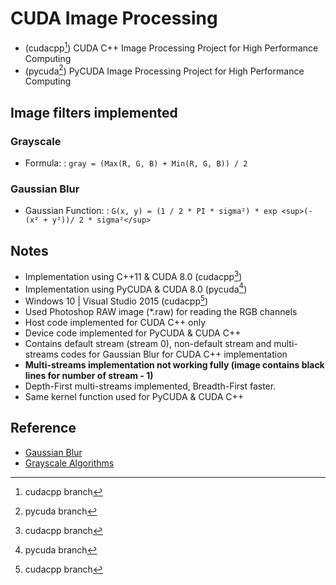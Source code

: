 # CUDA Image Processing

- (cudacpp[^1]) CUDA C++ Image Processing Project for High Performance Computing
- (pycuda[^2]) PyCUDA Image Processing Project for High Performance Computing

## Image filters implemented
### Grayscale
- Formula:
: `gray = (Max(R, G, B) + Min(R, G, B)) / 2`

### Gaussian Blur
- Gaussian Function:
: `G(x, y) = (1 / 2 * PI * sigma²) * exp <sup>(-(x² + y²))/ 2 * sigma²</sup>`

## Notes
- Implementation using C++11 & CUDA 8.0 (cudacpp[^1])
- Implementation using PyCUDA & CUDA 8.0 (pycuda[^2])
- Windows 10 | Visual Studio 2015 (cudacpp[^1])
- Used Photoshop RAW image (*.raw) for reading the RGB channels
- Host code implemented for CUDA C++ only
- Device code implemented for PyCUDA & CUDA C++
- Contains default stream (stream 0), non-default stream and multi-streams codes for Gaussian Blur for CUDA C++ implementation
- **Multi-streams implementation not working fully (image contains black lines for number of stream - 1)**
- Depth-First multi-streams implemented, Breadth-First faster.
- Same kernel function used for PyCUDA & CUDA C++

## Reference
- [Gaussian Blur](http://www.pixelstech.net/article/1353768112-Gaussian-Blur-Algorithm)
- [Grayscale Algorithms](http://www.tannerhelland.com/3643/grayscale-image-algorithm-vb6/)

[^1]: cudacpp branch
[^2]: pycuda branch
